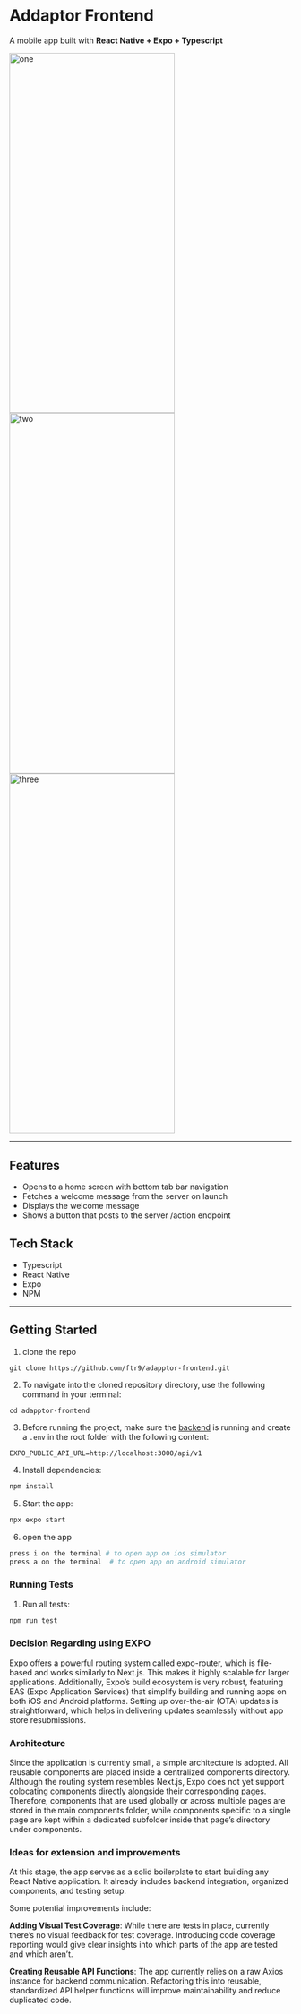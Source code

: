 # Addaptor Frontend

A mobile app built with **React Native + Expo + Typescript**

<img width="294.75" height="643.5" alt="one" src="https://github.com/user-attachments/assets/d6515b25-034f-4edb-a34f-a037cab9cd46" />
<img width="294.75" height="643.5" alt="two" src="https://github.com/user-attachments/assets/fa3556b5-78f9-4058-a5df-c8941faa2bb5" />
<img width="294.75" height="643.5" alt="three" src="https://github.com/user-attachments/assets/2b874a47-5468-4536-b3a3-cb1514c593ec" />


---

## Features

- Opens to a home screen with bottom tab bar navigation
- Fetches a welcome message from the server on launch
- Displays the welcome message
- Shows a button that posts to the server /action endpoint

## Tech Stack

- Typescript
- React Native
- Expo
- NPM

---

## Getting Started

1. clone the repo

```
git clone https://github.com/ftr9/adapptor-frontend.git
```

2. To navigate into the cloned repository directory, use the following command in your terminal:

```
cd adapptor-frontend
```

3. Before running the project, make sure the [backend](https://github.com/ftr9/adapptor-backend/tree/main) is running and create a `.env` in the root folder with the following content:

```
EXPO_PUBLIC_API_URL=http://localhost:3000/api/v1
```

4. Install dependencies:

```bash
npm install
```

5. Start the app:

```bash
npx expo start
```

6. open the app

```bash
press i on the terminal # to open app on ios simulator
press a on the terminal  # to open app on android simulator
```

### Running Tests

1. Run all tests:

```bash
npm run test
```

### Decision Regarding using EXPO

Expo offers a powerful routing system called expo-router, which is file-based and works similarly to Next.js. This makes it highly scalable for larger applications. Additionally, Expo’s build ecosystem is very robust, featuring EAS (Expo Application Services) that simplify building and running apps on both iOS and Android platforms. Setting up over-the-air (OTA) updates is straightforward, which helps in delivering updates seamlessly without app store resubmissions.

### Architecture

Since the application is currently small, a simple architecture is adopted. All reusable components are placed inside a centralized components directory. Although the routing system resembles Next.js, Expo does not yet support colocating components directly alongside their corresponding pages. Therefore, components that are used globally or across multiple pages are stored in the main components folder, while components specific to a single page are kept within a dedicated subfolder inside that page’s directory under components.

### Ideas for extension and improvements

At this stage, the app serves as a solid boilerplate to start building any React Native application. It already includes backend integration, organized components, and testing setup.

Some potential improvements include:

**Adding Visual Test Coverage**: While there are tests in place, currently there’s no visual feedback for test coverage. Introducing code coverage reporting would give clear insights into which parts of the app are tested and which aren’t.

**Creating Reusable API Functions**: The app currently relies on a raw Axios instance for backend communication. Refactoring this into reusable, standardized API helper functions will improve maintainability and reduce duplicated code.
